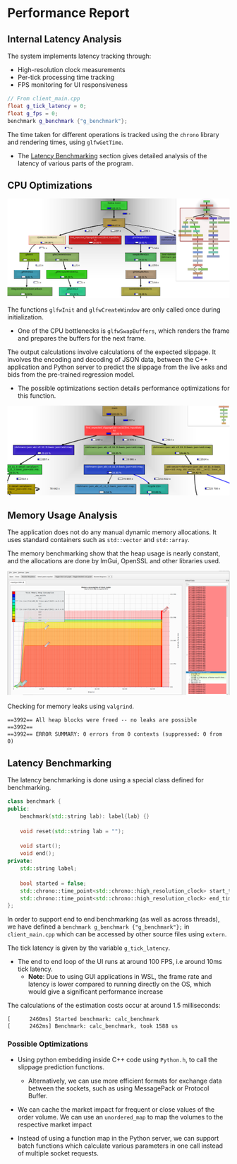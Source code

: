 # Performance Report

## Internal Latency Analysis

The system implements latency tracking through:
- High-resolution clock measurements
- Per-tick processing time tracking
- FPS monitoring for UI responsiveness

```cpp
// From client_main.cpp
float g_tick_latency = 0;
float g_fps = 0;
benchmark g_benchmark {"g_benchmark"};
```

The time taken for different operations is tracked using the `chrono` library and rendering times, using `glfwGetTime`.

- The [Latency Benchmarking](#Latency%20Benchmarking) section gives detailed analysis of the latency of various parts of the program.

## CPU Optimizations

![](./_assets/Pasted%20image%2020250521203027.png)

The functions `glfwInit` and `glfwCreateWindow` are only called once during initialization.

- One of the CPU bottlenecks is `glfwSwapBuffers`, which renders the frame and prepares the buffers for the next frame.

The output calculations involve calculations of the expected slippage. It involves the encoding and decoding of JSON data, between the C++ application and Python server to predict the slippage from the live asks and bids from the pre-trained regression model.
- The possible optimizations section details performance optimizations for this function.

![](./_assets/Pasted%20image%2020250521203915.png)

## Memory Usage Analysis

The application does not do any manual dynamic memory allocations. It uses standard containers such as `std::vector` and `std::array`.

The memory benchmarking show that the heap usage is nearly constant, and the allocations are done by ImGui, OpenSSL and other libraries used.

![](./_assets/Pasted%20image%2020250521192037.png)

Checking for memory leaks using `valgrind`.

```
==3992== All heap blocks were freed -- no leaks are possible
==3992==
==3992== ERROR SUMMARY: 0 errors from 0 contexts (suppressed: 0 from 0)
```
## Latency Benchmarking

The latency benchmarking is done using a special class defined for benchmarking.

```cpp
class benchmark {
public:
    benchmark(std::string lab): label{lab} {}
    
    void reset(std::string lab = "");

    void start();
    void end();
private:
    std::string label;

    bool started = false;
    std::chrono::time_point<std::chrono::high_resolution_clock> start_time;
    std::chrono::time_point<std::chrono::high_resolution_clock> end_time;
};
```

In order to support end to end benchmarking (as well as across threads), we have defined a `benchmark g_benchmark {"g_benchmark"};` in `client_main.cpp` which can be accessed by other source files using `extern`.

The tick latency is given by the variable `g_tick_latency`.
- The end to end loop of the UI runs at around 100 FPS, i.e around 10ms tick latency.
	- **Note**: Due to using GUI applications in WSL, the frame rate and latency is lower compared to running directly on the OS, which would give a significant performance increase

The calculations of the estimation costs occur at around 1.5 milliseconds:

```
[      2460ms] Started benchmark: calc_benchmark
[      2462ms] Benchmark: calc_benchmark, took 1588 us
```

### Possible Optimizations

- Using python embedding inside C++ code using `Python.h`, to call the slippage prediction functions.
	- Alternatively, we can use more efficient formats for exchange data between the sockets, such as using MessagePack or Protocol Buffer.
- We can cache the market impact for frequent or close values of the order volume. We can use an `unordered_map` to map the volumes to the respective market impact

- Instead of using a function map in the Python server, we can support batch functions which calculate various parameters in one call instead of multiple socket requests.